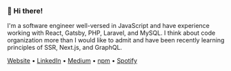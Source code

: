 <h3>👋 Hi there!</h3>

<p>
  I'm a software engineer well-versed in JavaScript and have experience working with React, Gatsby, PHP, Laravel, and MySQL. I think about code organization more than I would like to admit and have been recently learning principles of SSR, Next.js, and GraphQL.
</p>

<p>
  <a href="https://vandreleal.github.io" target="_blank">Website</a> •
  <a href="https://www.linkedin.com/in/vandre/" target="_blank">LinkedIn</a> •
  <a href="https://medium.com/@vandreleal" target="_blank">Medium</a> •
  <a href="https://www.npmjs.com/~vandreleal" target="_blank">npm</a> •
  <a href="https://open.spotify.com/user/vandrelc" target="_blank">Spotify</a>
</p>
